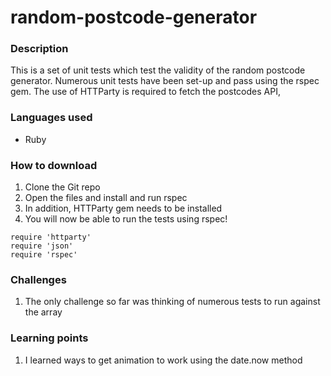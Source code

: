 # random-postcode-generator

### Description
This is a set of unit tests which test the validity of the random postcode generator. Numerous unit tests have been set-up and pass using the rspec gem. The use of HTTParty is required to fetch the postcodes API, 

### Languages used
* Ruby

### How to download
1. Clone the Git repo
2. Open the files and install and run rspec
3. In addition, HTTParty gem needs to be installed
4. You will now be able to run the tests using rspec!

```
require 'httparty'
require 'json'
require 'rspec'
```

### Challenges 
1. The only challenge so far was thinking of numerous tests to run against the array

### Learning points
1. I learned ways to get animation to work using the date.now method

